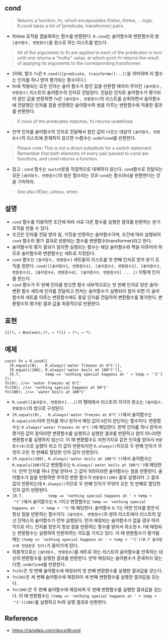 ## cond
> Returns a function, fn, which encapsulates if/else, if/else, ... logic. R.cond takes a list of [predicate, transformer] pairs.
- if/else 로직을 캡슐화하는 함수를 반환한다. `R.cond`는 술어함수와 변환함수의 쌍 `[술어함수, 변환함수]`을 원소로 하는 리스트를 받는다.
> All of the arguments to fn are applied to each of the predicates in turn until one returns a "truthy" value, at which point fn returns the result of applying its arguments to the corresponding transformer.
- (이때, 함수 `fn`은 `R.cond([[predicate, transformer]...])`을 의미하며 이 함수는 인자를 하나 받아 평가되는 함수이다.)
- fn에 적용되는 모든 인자는 술어 함수가 참인 값을 반환할 때까지 주어진 `[술어함수, 변환함수]` 리스트의 술어함수의 인자로 전달된다. 전달된 인자로 술어함수가 평가되어 참인 값을 반환하면 `fn`은 `[술어함수, 변환함수]`의 리스트를 순회하면서 술어함수에 전달했던 인자를 참을 반환했던 술어함수와 쌍을 이루는 변환함수에 적용한 결과를 반환한다.
> If none of the predicates matches, fn returns undefined.
- 만약 인자를 술어함수의 인자로 전달해서 참인 값이 나오는 대상이 `[술어함수, 변환함수]`의 리스트에 존재하지 않으면 `fn`함수는 `undefined`를 반환한다.
> Please note: This is not a direct substitute for a switch statement. Remember that both elements of every pair passed to cond are functions, and cond returns a function.
- 참고 : `cond` 함수는 `switch`문을 직접적으로 대체하지 않는다. `cond`함수로 전달되는 모든 `[술어함수, 변환함수]`의 쌍은 함수라는 것과 `cond`는 함수(fn)을 반환한다는 것을 기억하라.

> See also ifElse, unless, when.

## 설명
- `cond` 함수를 이용하면 조건에 따라 서로 다른 함수를 실행한 결과를 반환하는 분기 로직을 만들 수 있다.
- 조건은 인자를 전달 받아 참, 거짓을 반환하는 술어함수이며, 조건에 따라 실행되어 `cond` 함수의 평가 결과로 반환되는 함수를 변환함수(transformer)라고 한다.
- 술어함수의 평가 결과가 참이면 실행되는 함수는 해당 술어함수와 짝을 이루어야 하므로 술어함수와 변환함수는 세트로 지정된다.
- `cond` 함수는 `[술어함수, 변환함수]` 세트들의 리스트를 첫 번째 인자로 받아 분기 로직을 정한다. `cond([[술어함수1, 변환함수1], [술어함수2, 변환함수2], [술어함수3, 변환함수3], [술어함수4, 변환함수4], [술어함수5, 변환함수5] ... ])` 이렇게 인자를 받는다.
- `cond` 함수가 두 번째 인자를 받으면 함수 내부적으로는 첫 번째 인자로 받은 술어-변환 함수 세트에 인자를 전달하고 먼저는 술어함수가 실행되어 참이 되면 이 술어함수와 세트를 이루는 변환함수에도 동일 인자를 전달하여 변환함수를 평가한다. 변환함수의 평가된 결과 값을 최종적으로 반환한다.

## 표현
```
[[(*… → Boolean),(*… → *)]] → (*… → *)
```

## 예제
```
const fn = R.cond([
  [R.equals(0),   R.always('water freezes at 0°C')],
  [R.equals(100), R.always('water boils at 100°C')],
  [R.T,           temp => 'nothing special happens at ' + temp + '°C']
]);
fn(0); //=> 'water freezes at 0°C'
fn(50); //=> 'nothing special happens at 50°C'
fn(100); //=> 'water boils at 100°C'
```
- `R.cond([[술어함수, 변환함수]...])`의 형태에서 리스트의 각각의 원소는 `[술어함수, 변환함수]`의 쌍으로 구성된다.
- `[R.equals(0),   R.always('water freezes at 0°C')]`에서 술어함수는 `R.equals(0)`이며 인자를 하나 받아서 해당 값이 `0`인지 판단하는 함수이다. 변환함수는 `R.always('water freezes at 0°C')`에 해당한다. 만약 인자를 하나 받아서 평가된 값이 참이라면 변환함수를 실행하고 실행한 결과를 반환하고 참이 아니라면 변환함수를 실행하지 않는다. 이 때 변환함수도 마찬가지로 같은 인자를 받아서 `변환함수(0)`으로 실행이 되고 이 값이 반환되지만 `R.always()`이므로 두 번째 인자가 무엇이 오든 첫 번째로 할당한 인자 값이 반환된다.
- `[R.equals(100), R.always('water boils at 100°C')]`에서 술어함수는 `R.equals(100)`이고 변환함수는 `R.always('water boils at 100°C')`에 해당한다. 만약 인자를 하나 전달 받아서 그 값이 100이라면 술어함수는 참을 반환한다. 술어함수가 참을 반환하면 주어진 변환 함수가 `변환함수(100)` 꼴로 실행되어 그 결과 값이 반환되는데 `R.always()`이므로 두 번째 인자가 무엇이 오든 첫 번째로 할당한 인자 값이 반환된다.
- `[R.T,           temp => 'nothing special happens at ' + temp + '°C']`에서 술어함수는 `R.T`이고 변환함수는 `temp => 'nothing special happens at ' + temp + '°C'`에 해당한다. 술어함수 `R.T`는 어떤 인자를 받든지 항상 참을 반환하는 함수이다. `[술어함수, 변환함수]`의 쌍의 리스트에서 리스트의 앞선 인덱스의 술어함수가 먼저 실행된다. 먼저 매칭되는 술어함수가 없을 경우 마지막으로 어느 인자를 받든지 항상 참을 반환하는 함수를 받아서 최소한 `R.T`에 매칭되는 변환함수는 실행하여 반환하려는 의도를 가지고 있다. 이 때 변환함수가 평가될 때는 `(temp => 'nothing special happens at ' + temp + '°C')(R.T 술어함수에 전달받은 인자)`가 들어가게 된다.
- 최종적으로는 `[술어함수, 변환함수]`를 세트로 하는 리스트의 술어함수를 만족하는 대상의 변환함수를 실행한 결과를 반환한다. 만약 매칭되는 술어함수가 존재하지 않는다면, `undefined`를 반환한다.
- `fn(0)`은 첫 번째 술어함수에 매칭되어 첫 번째 변환함수를 실행한 결과값을 갖는다.
- `fn(50)`은 세 번째 술어함수에 매칭되어 세 번째 변환함수를 실행한 결과값을 갖는다.
- `fn(100)`은 두 번째 술어함수에 매칭되며 두 번째 변환함수를 실행한 결과값을 갖는다. 이 때 변환함수는 `(temp => 'nothing special happens at ' + temp + '°C')(100)`를 실행하고 fn의 실행 결과로 반환한다.

## Reference
- https://ramdajs.com/docs/#cond
